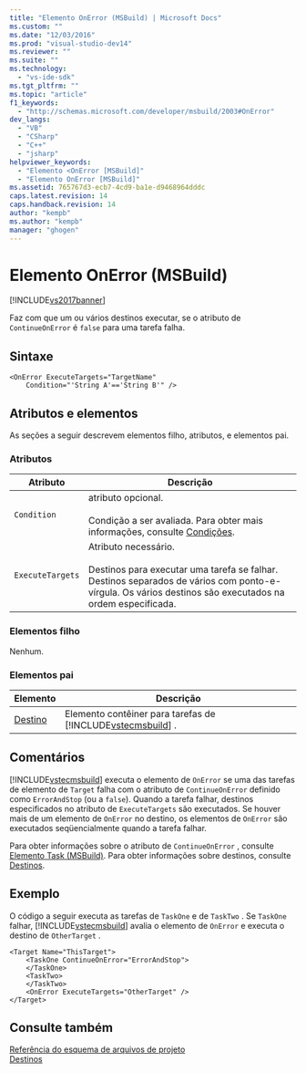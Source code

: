 ```yaml
---
title: "Elemento OnError (MSBuild) | Microsoft Docs"
ms.custom: ""
ms.date: "12/03/2016"
ms.prod: "visual-studio-dev14"
ms.reviewer: ""
ms.suite: ""
ms.technology: 
  - "vs-ide-sdk"
ms.tgt_pltfrm: ""
ms.topic: "article"
f1_keywords: 
  - "http://schemas.microsoft.com/developer/msbuild/2003#OnError"
dev_langs: 
  - "VB"
  - "CSharp"
  - "C++"
  - "jsharp"
helpviewer_keywords: 
  - "Elemento <OnError [MSBuild]"
  - "Elemento OnError [MSBuild]"
ms.assetid: 765767d3-ecb7-4cd9-ba1e-d9468964dddc
caps.latest.revision: 14
caps.handback.revision: 14
author: "kempb"
ms.author: "kempb"
manager: "ghogen"
---
```

# Elemento OnError (MSBuild)
[!INCLUDE[vs2017banner](../code-quality/includes/vs2017banner.md)]

Faz com que um ou vários destinos executar, se o atributo de `ContinueOnError` é `false` para uma tarefa falha.  
  
## Sintaxe  
  
```  
<OnError ExecuteTargets="TargetName"  
    Condition="'String A'=='String B'" />  
```  
  
## Atributos e elementos  
 As seções a seguir descrevem elementos filho, atributos, e elementos pai.  
  
### Atributos  
  
|Atributo|Descrição|  
|--------------|---------------|  
|`Condition`|atributo opcional.<br /><br /> Condição a ser avaliada.  Para obter mais informações, consulte [Condições](../msbuild/msbuild-conditions.md).|  
|`ExecuteTargets`|Atributo necessário.<br /><br /> Destinos para executar uma tarefa se falhar.  Destinos separados de vários com ponto\-e\-vírgula.  Os vários destinos são executados na ordem especificada.|  
  
### Elementos filho  
 Nenhum.  
  
### Elementos pai  
  
|Elemento|Descrição|  
|--------------|---------------|  
|[Destino](../msbuild/target-element-msbuild.md)|Elemento contêiner para tarefas de [!INCLUDE[vstecmsbuild](../extensibility/internals/includes/vstecmsbuild_md.md)] .|  
  
## Comentários  
 [!INCLUDE[vstecmsbuild](../extensibility/internals/includes/vstecmsbuild_md.md)] executa o elemento de `OnError` se uma das tarefas de elemento de `Target` falha com o atributo de `ContinueOnError` definido como `ErrorAndStop` \(ou a `false`\).  Quando a tarefa falhar, destinos especificados no atributo de `ExecuteTargets` são executados.  Se houver mais de um elemento de `OnError` no destino, os elementos de `OnError` são executados seqüencialmente quando a tarefa falhar.  
  
 Para obter informações sobre o atributo de `ContinueOnError` , consulte [Elemento Task \(MSBuild\)](../msbuild/task-element-msbuild.md).  Para obter informações sobre destinos, consulte [Destinos](../msbuild/msbuild-targets.md).  
  
## Exemplo  
 O código a seguir executa as tarefas de `TaskOne` e de `TaskTwo` .  Se `TaskOne` falhar, [!INCLUDE[vstecmsbuild](../extensibility/internals/includes/vstecmsbuild_md.md)] avalia o elemento de `OnError` e executa o destino de `OtherTarget` .  
  
```  
<Target Name="ThisTarget">  
    <TaskOne ContinueOnError="ErrorAndStop">  
    </TaskOne>  
    <TaskTwo>  
    </TaskTwo>  
    <OnError ExecuteTargets="OtherTarget" />  
</Target>  
```  
  
## Consulte também  
 [Referência do esquema de arquivos de projeto](../msbuild/msbuild-project-file-schema-reference.md)   
 [Destinos](../msbuild/msbuild-targets.md)